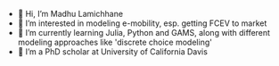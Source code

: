 - 👋 Hi, I’m Madhu Lamichhane 
- 👀 I’m interested in modeling e-mobility, esp. getting FCEV to market
- 🌱 I’m currently learning Julia, Python and GAMS, along with different modeling approaches like 'discrete choice modeling'
- 💞️ I’m a PhD scholar at University of California Davis
  

<!---
mad-who/mad-who is a ✨ special ✨ repository because its `README.md` (this file) appears on your GitHub profile.
You can click the Preview link to take a look at your changes.
--->
